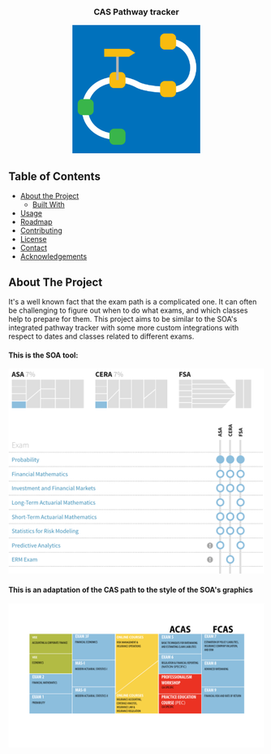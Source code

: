 <!-- PROJECT SHIELDS -->
<!--
*** I'm using markdown "reference style" links for readability.
*** Reference links are enclosed in brackets [ ] instead of parentheses ( ).
*** See the bottom of this document for the declaration of the reference variables
*** for build-url, contributors-url, etc. This is an optional, concise syntax you may use.
*** https://www.markdownguide.org/basic-syntax/#reference-style-links
*** 
*** [![Build Status][build-shield]][build-url]
*** [![Contributors][contributors-shield]][contributors-url]
*** [![MIT License][license-shield]][license-url]
*** [![LinkedIn][linkedin-shield]][linkedin-url]
-->


<!-- PROJECT LOGO -->
<br />
<p align="center">
  <h3 align="center">CAS Pathway tracker</h3>
  <p align="center">
  <a href="https://github.com/alec42/CAS_pathway_tracker/tree/master/README_source">
    <img src="https://github.com/alec42/CAS_pathway_tracker/blob/master/README_source/logo.png?raw=true" width="50%" height="50%">
  </a>


<!--
    <br />
    <a href="https://github.com/othneildrew/Best-README-Template"><strong>Explore the docs »</strong></a>
    <br />
    <br />
    <a href="https://github.com/othneildrew/Best-README-Template">View Demo</a>
    ·
    <a href="https://github.com/othneildrew/Best-README-Template/issues">Report Bug</a>
    ·
    <a href="https://github.com/othneildrew/Best-README-Template/issues">Request Feature</a>
  </p>
-->
</p>



<!-- TABLE OF CONTENTS -->
## Table of Contents

* [About the Project](#about-the-project)
  * [Built With](#built-with)
* [Usage](#usage)
* [Roadmap](#roadmap)
* [Contributing](#contributing)
* [License](#license)
* [Contact](#contact)
* [Acknowledgements](#acknowledgements)



<!-- ABOUT THE PROJECT -->
## About The Project

<!-- [![Product Name Screen Shot][product-screenshot]](https://example.com) -->

It's a well known fact that the exam path is a complicated one. 
It can often be challenging to figure out when to do what exams, and which classes help to prepare for them.
This project aims to be similar to the SOA's integrated pathway tracker with some more custom integrations with respect to dates and classes related to different exams.

#### This is the SOA tool:
<img src="https://github.com/alec42/CAS_pathway_tracker/blob/master/README_source/SOA_tool.png?raw=true">

#### This is an adaptation of the CAS path to the style of the SOA's graphics

<img src="https://github.com/alec42/CAS_pathway_tracker/blob/master/README_source/CAS_pathway.png?raw=true">
<!-- 
### Built With
This project is built with Shiny and R and is an adaptation of the 
* [Bootstrap](https://getbootstrap.com)
* [JQuery](https://jquery.com)
* [Laravel](https://laravel.com)
***
***
***
GETTING STARTED 
## Getting Started
***
This is an example of how you may give instructions on setting up your project locally.
To get a local copy up and running follow these simple example steps.
***
### Prerequisites
***
This is an example of how to list things you need to use the software and how to install them.
* npm
```sh
npm install npm@latest -g
```
***
### Installation
***
1. Get a free API Key at [https://example.com](https://example.com)
2. Clone the repo
```sh
git clone https:://github.com/your_username_/Project-Name.git
```
3. Install NPM packages
```sh
npm install
```
4. Enter your API in `config.js`
```JS
const API_KEY = 'ENTER YOUR API';
```
***
***
***
-->
<!-- USAGE EXAMPLES 
## Usage
***
Use this space to show useful examples of how a project can be used. Additional screenshots, code examples and demos work well in this space. You may also link to more resources.
***
_For more examples, please refer to the [Documentation](https://example.com)_
***
***
-->
<!-- ROADMAP 
## Roadmap
***
See the [open issues](https://github.com/othneildrew/Best-README-Template/issues) for a list of proposed features (and known issues).
***
***
-->
<!-- CONTRIBUTING 
## Contributing
***
Contributions are what make the open source community such an amazing place to be learn, inspire, and create. Any contributions you make are **greatly appreciated**.
***
1. Fork the Project
2. Create your Feature Branch (`git checkout -b feature/AmazingFeature`)
3. Commit your Changes (`git commit -m 'Add some AmazingFeature'`)
4. Push to the Branch (`git push origin feature/AmazingFeature`)
5. Open a Pull Request
***
***
-->
<!-- LICENSE 
## License
***
Distributed under the MIT License. See `LICENSE` for more information.
***
***
-->
<!-- CONTACT 
## Contact
***
Your Name - [@your_twitter](https://twitter.com/your_username) - email@example.com
***
Project Link: [https://github.com/your_username/repo_name](https://github.com/your_username/repo_name)
***
***
-->
<!-- ACKNOWLEDGEMENTS 
## Acknowledgements
* [GitHub Emoji Cheat Sheet](https://www.webpagefx.com/tools/emoji-cheat-sheet)
* [Img Shields](https://shields.io)
* [Choose an Open Source License](https://choosealicense.com)
* [GitHub Pages](https://pages.github.com)
* [Animate.css](https://daneden.github.io/animate.css)
* [Loaders.css](https://connoratherton.com/loaders)
* [Slick Carousel](https://kenwheeler.github.io/slick)
* [Smooth Scroll](https://github.com/cferdinandi/smooth-scroll)
* [Sticky Kit](http://leafo.net/sticky-kit)
* [JVectorMap](http://jvectormap.com)
* [Font Awesome](https://fontawesome.com)
***
***
***
***
 -->
<!-- MARKDOWN LINKS & IMAGES -->
<!-- https://www.markdownguide.org/basic-syntax/#reference-style-links 
[build-shield]: https://img.shields.io/badge/build-passing-brightgreen.svg?style=flat-square
[build-url]: #
[contributors-shield]: https://img.shields.io/badge/contributors-1-orange.svg?style=flat-square
[contributors-url]: https://github.com/othneildrew/Best-README-Template/graphs/contributors
[license-shield]: https://img.shields.io/badge/license-MIT-blue.svg?style=flat-square
[license-url]: https://choosealicense.com/licenses/mit
[linkedin-shield]: https://img.shields.io/badge/-LinkedIn-black.svg?style=flat-square&logo=linkedin&colorB=555
[linkedin-url]: https://linkedin.com/in/othneildrew
[product-screenshot]: https://raw.githubusercontent.com/othneildrew/Best-README-Template/master/screenshot.png
-->
